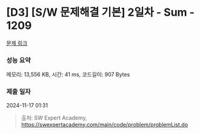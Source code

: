 # [D3] [S/W 문제해결 기본] 2일차 - Sum - 1209 

[문제 링크](https://swexpertacademy.com/main/code/problem/problemDetail.do?contestProbId=AV13_BWKACUCFAYh) 

### 성능 요약

메모리: 13,556 KB, 시간: 41 ms, 코드길이: 907 Bytes

### 제출 일자

2024-11-17 01:31



> 출처: SW Expert Academy, https://swexpertacademy.com/main/code/problem/problemList.do